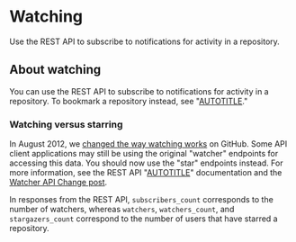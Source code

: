 # Watching

Use the REST API to subscribe to notifications for activity in a repository.

## About watching

You can use the REST API to subscribe to notifications for activity in a repository. To bookmark a repository instead, see "[AUTOTITLE](/rest/activity/starring)."

### Watching versus starring

In August 2012, we [changed the way watching
works](https://github.com/blog/1204-notifications-stars) on GitHub. Some API
client applications may still be using the original "watcher" endpoints for accessing
this data. You should now use the "star" endpoints instead. For more information, see the REST API "[AUTOTITLE](/rest/activity/starring)" documentation and the [Watcher API Change post](https://developer.github.com/changes/2012-09-05-watcher-api/).

In responses from the REST API, `subscribers_count` corresponds to the number of watchers, whereas `watchers`, `watchers_count`, and `stargazers_count` correspond to the number of users that have starred a repository.
